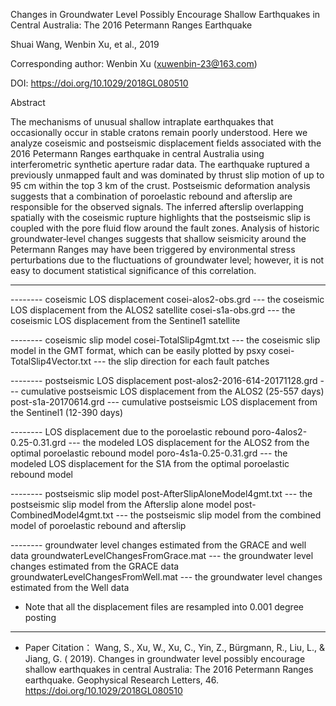 Changes in Groundwater Level Possibly Encourage Shallow Earthquakes in Central Australia: The 2016 Petermann Ranges Earthquake

Shuai Wang, Wenbin Xu, et al., 2019

Corresponding author: Wenbin Xu (xuwenbin-23@163.com)

DOI: https://doi.org/10.1029/2018GL080510

Abstract

The mechanisms of unusual shallow intraplate earthquakes that occasionally occur in stable cratons remain poorly understood. Here we analyze coseismic and postseismic displacement fields associated with the 2016 Petermann Ranges earthquake in central Australia using interferometric synthetic aperture radar data. The earthquake ruptured a previously unmapped fault and was dominated by thrust slip motion of up to 95 cm within the top 3 km of the crust. Postseismic deformation analysis suggests that a combination of poroelastic rebound and afterslip are responsible for the observed signals. The inferred afterslip overlapping spatially with the coseismic rupture highlights that the postseismic slip is coupled with the pore fluid flow around the fault zones. Analysis of historic groundwater‐level changes suggests that shallow seismicity around the Petermann Ranges may have been triggered by environmental stress perturbations due to the fluctuations of groundwater level; however, it is not easy to document statistical significance of this correlation.

------------------
-------- coseismic LOS displacement
cosei-alos2-obs.grd --- the coseismic LOS displacement from the ALOS2 satellite
cosei-s1a-obs.grd --- the coseismic LOS displacement from the Sentinel1 satellite

-------- coseismic slip model
cosei-TotalSlip4gmt.txt --- the coseismic slip model in the GMT format, which can be easily plotted by psxy
cosei-TotalSlip4Vector.txt --- the slip direction for each fault patches

-------- postseismic LOS displacement
post-alos2-2016-614-20171128.grd --- cumulative postseismic LOS displacement from the ALOS2 (25-557 days)
post-s1a-20170614.grd --- cumulative postseismic LOS displacement from the Sentinel1 (12-390 days)

-------- LOS displacement due to the poroelastic rebound
poro-4alos2-0.25-0.31.grd --- the modeled LOS displacement for the ALOS2 from the optimal poroelastic rebound model
poro-4s1a-0.25-0.31.grd --- the modeled LOS displacement for the S1A from the optimal poroelastic rebound model

-------- postseismic slip model
post-AfterSlipAloneModel4gmt.txt --- the postseismic slip model from the Afterslip alone model
post-CombinedModel4gmt.txt --- the postseismic slip model from the combined model of poroelastic rebound and afterslip 

-------- groundwater level changes estimated from the GRACE and well data
groundwaterLevelChangesFromGrace.mat --- the groundwater level changes estimated from the GRACE data
groundwaterLevelChangesFromWell.mat --- the groundwater level changes estimated from the Well data

* Note that all the displacement files are resampled into 0.001 degree posting
------------------

* Paper Citation： 
Wang, S., Xu, W., Xu, C., Yin, Z., Bürgmann, R., Liu, L., & Jiang, G. ( 2019). Changes in groundwater level possibly encourage shallow earthquakes in central Australia: The 2016 Petermann Ranges earthquake. Geophysical Research Letters, 46. https://doi.org/10.1029/2018GL080510
